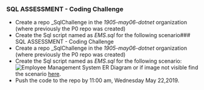 ### SQL ASSESSMENT - Coding Challenge
- Create a repo <yourname>_SqlChallenge in the *1905-may06-dotnet* organization (where previously the P0 repo was created)
- Create the Sql script named as *EMS.sql* for the following scenario### SQL ASSESSMENT - Coding Challenge
- Create a repo <yourname>_SqlChallenge in the *1905-may06-dotnet* organization (where previously the P0 repo was created)
- Create the Sql script named as *EMS.sql* for the following scenario: 
![Employee Management System ER Diagram](https://github.com/1905-may06-dotnet/training-code/blob/master/SqlChallenge.png "EMS Diagram")
or if image not visible find the scenario [here](https://github.com/1905-may06-dotnet/training-code/blob/master/SqlChallenge.png).
- Push the code to the repo by 11:00 am, Wednesday May 22,2019.
